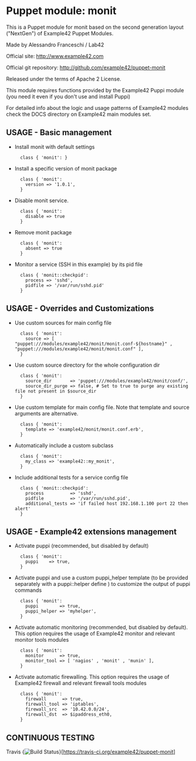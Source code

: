 # Puppet module: monit

This is a Puppet module for monit based on the second generation layout ("NextGen") of Example42 Puppet Modules.

Made by Alessandro Franceschi / Lab42

Official site: http://www.example42.com

Official git repository: http://github.com/example42/puppet-monit

Released under the terms of Apache 2 License.

This module requires functions provided by the Example42 Puppi module (you need it even if you don't use and install Puppi)

For detailed info about the logic and usage patterns of Example42 modules check the DOCS directory on Example42 main modules set.


## USAGE - Basic management

* Install monit with default settings

        class { 'monit': }

* Install a specific version of monit package

        class { 'monit':
          version => '1.0.1',
        }

* Disable monit service.

        class { 'monit':
          disable => true
        }

* Remove monit package

        class { 'monit':
          absent => true
        }

* Monitor a service (SSH in this example) by its pid file

        class { 'monit::checkpid':
          process => 'sshd',
          pidfile => '/var/run/sshd.pid'
        }

## USAGE - Overrides and Customizations
* Use custom sources for main config file

        class { 'monit':
          source => [ "puppet:///modules/example42/monit/monit.conf-${hostname}" , "puppet:///modules/example42/monit/monit.conf" ], 
        }


* Use custom source directory for the whole configuration dir

        class { 'monit':
          source_dir       => 'puppet:///modules/example42/monit/conf/',
          source_dir_purge => false, # Set to true to purge any existing file not present in $source_dir
        }

* Use custom template for main config file. Note that template and source arguments are alternative. 

        class { 'monit':
          template => 'example42/monit/monit.conf.erb',
        }

* Automatically include a custom subclass

        class { 'monit':
          my_class => 'example42::my_monit',
        }

* Include additional tests for a service config file

        class { 'monit::checkpid':
          process          => 'sshd',
          pidfile          => '/var/run/sshd.pid',
          additional_tests => 'if failed host 192.168.1.100 port 22 then alert'
        }

## USAGE - Example42 extensions management 
* Activate puppi (recommended, but disabled by default)

        class { 'monit':
          puppi    => true,
        }

* Activate puppi and use a custom puppi_helper template (to be provided separately with a puppi::helper define ) to customize the output of puppi commands 

        class { 'monit':
          puppi        => true,
          puppi_helper => 'myhelper', 
        }

* Activate automatic monitoring (recommended, but disabled by default). This option requires the usage of Example42 monitor and relevant monitor tools modules

        class { 'monit':
          monitor      => true,
          monitor_tool => [ 'nagios' , 'monit' , 'munin' ],
        }

* Activate automatic firewalling. This option requires the usage of Example42 firewall and relevant firewall tools modules

        class { 'monit':       
          firewall      => true,
          firewall_tool => 'iptables',
          firewall_src  => '10.42.0.0/24',
          firewall_dst  => $ipaddress_eth0,
        }


## CONTINUOUS TESTING

Travis {<img src="https://travis-ci.org/example42/puppet-monit.png?branch=master" alt="Build Status" />}[https://travis-ci.org/example42/puppet-monit]
